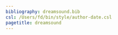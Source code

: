 ```yaml
---
bibliography: dreamsound.bib
csl: /Users/fd/bin/style/author-date.csl
pagetitle: dreamsound
---
```

